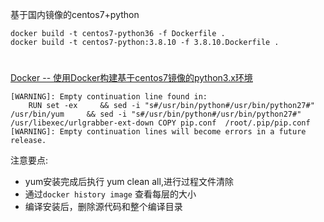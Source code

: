 基于国内镜像的centos7+python

```
docker build -t centos7-python36 -f Dockerfile .
docker build -t centos7-python:3.8.10 -f 3.8.10.Dockerfile . 
```

# 

[Docker -- 使用Docker构建基于centos7镜像的python3.x环境](https://blog.csdn.net/Aeve_imp/article/details/101461488)



```
[WARNING]: Empty continuation line found in:
    RUN set -ex     && sed -i "s#/usr/bin/python#/usr/bin/python27#" /usr/bin/yum     && sed -i "s#/usr/bin/python#/usr/bin/python27#" /usr/libexec/urlgrabber-ext-down COPY pip.conf  /root/.pip/pip.conf
[WARNING]: Empty continuation lines will become errors in a future release.
```
注意要点:

- yum安装完成后执行 yum clean all,进行过程文件清除
- 通过`docker history image` 查看每层的大小
- 编译安装后，删除源代码和整个编译目录


